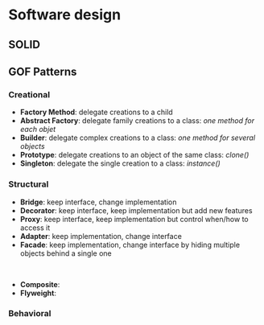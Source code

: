 # Software design
## SOLID
## GOF Patterns
### Creational
* **Factory Method**: delegate creations to a child
* **Abstract Factory**: delegate family creations to a class: *one method for each objet*
* **Builder**: delegate complex creations to a class: *one method for several objects*
* **Prototype**: delegate creations to an object of the same class: *clone()*
* **Singleton**: delegate the single creation to a class: *instance()*

### Structural
* **Bridge**: keep interface, change implementation
* **Decorator**: keep interface, keep implementation but add new features
* **Proxy**: keep interface, keep implementation but control when/how to access it
* **Adapter**: keep implementation, change interface
* **Facade**: keep implementation, change interface by hiding multiple objects behind a single one
<br>

* **Composite**: 
* **Flyweight**:

### Behavioral
